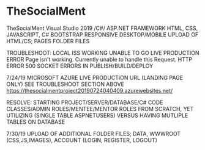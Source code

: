 # TheSocialMent
TheSocialMent
Visual Studio 2019 /C#/ ASP.NET FRAMEWORK 
HTML, CSS, JAVASCRIPT, C#
BOOTSTRAP RESPONSIVE DESKTOP/MOBILE
UPLOAD OF HTML/CS; PAGES FOLDER FILES

TROUBLESHOOT:
LOCAL ISS WORKING
UNABLE TO GO LIVE PRODUCTION
ERROR Page isn’t working. Currently unable to handle this Request. HTTP ERROR 500
SOCKET ERRORS IN PUBLISH/BUILD/DEPLOY

7/24/19
MICROSOFT AZURE LIVE PRODUCTION URL (LANDING PAGE ONLY) SEE TROUBLESHOOT SECTION ABOVE
https://thesocialmentproject20190724040409.azurewebsites.net/

RESOLVE: STARTING PROJECT/SERVER/DATABASE/C# CODE CLASSES/ADMIN ROLES/MENTEE/MENTOR ROLES FROM SCRATCH, YET UTILIZING (SINGLE TABLE ASPNETUSERS) VERSUS HAVING MUTLIPLE TABLES ON DATABASE

7/30/19
UPLOAD OF ADDITIONAL FOLDER FILES; DATA, WWWROOT (CSS,JS,IMAGES), ACCOUNT (LOGIN, REGISTER, LOGOUT)

